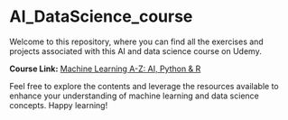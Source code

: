 # AI_DataScience_course

Welcome to this repository, where you can find all the exercises and projects associated with this AI and data science course on Udemy.

**Course Link:** [Machine Learning A-Z: AI, Python & R](https://www.udemy.com/course/machinelearning/)

Feel free to explore the contents and leverage the resources available to enhance your understanding of machine learning and data science concepts. Happy learning!

